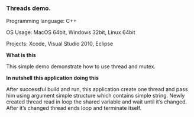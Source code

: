 ### Threads demo.



Programming language: C++

OS Usage: MacOS 64bit, Windows 32bit, Linux 64bit

Projects: Xcode, Visual Studio 2010, Eclipse


**What is this**

This simple demo demonstrate how to use thread and mutex.

**In nutshell this application doing this**

After successful build and run, this application create one thread and pass him using argument simple structure which contains simple string. Newly created thread read in loop the shared variable and wait until it’s changed. After it’s changed thread ends loop and terminate itself.

